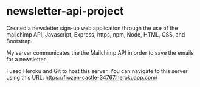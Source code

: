 # newsletter-api-project
Created a newsletter sign-up web application through the use of the mailchimp API, Javascript, Express, https, npm, Node, HTML, CSS, and Bootstrap.

My server communicates the the Mailchimp API in order to save the emails for a newsletter.

I used Heroku and Git to host this server. You can navigate to this server using this URL:
https://frozen-castle-34767.herokuapp.com/

